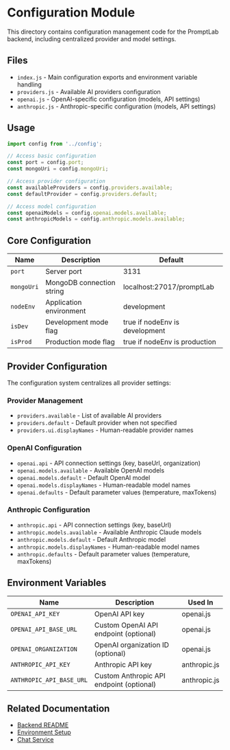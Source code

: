 # Configuration Module

This directory contains configuration management code for the PromptLab backend, including centralized provider and model settings.

## Files

- `index.js` - Main configuration exports and environment variable handling
- `providers.js` - Available AI providers configuration
- `openai.js` - OpenAI-specific configuration (models, API settings)
- `anthropic.js` - Anthropic-specific configuration (models, API settings)

## Usage

```javascript
import config from '../config';

// Access basic configuration
const port = config.port;
const mongoUri = config.mongoUri;

// Access provider configuration
const availableProviders = config.providers.available;
const defaultProvider = config.providers.default;

// Access model configuration
const openaiModels = config.openai.models.available;
const anthropicModels = config.anthropic.models.available;
```

## Core Configuration

| Name | Description | Default                        |
|------|-------------|--------------------------------|
| `port` | Server port | 3131                           |
| `mongoUri` | MongoDB connection string | localhost:27017/promptLab      |
| `nodeEnv` | Application environment | development                    |
| `isDev` | Development mode flag | true if nodeEnv is development |
| `isProd` | Production mode flag | true if nodeEnv is production  |

## Provider Configuration

The configuration system centralizes all provider settings:

### Provider Management

- `providers.available` - List of available AI providers
- `providers.default` - Default provider when not specified
- `providers.ui.displayNames` - Human-readable provider names

### OpenAI Configuration

- `openai.api` - API connection settings (key, baseUrl, organization)
- `openai.models.available` - Available OpenAI models
- `openai.models.default` - Default OpenAI model
- `openai.models.displayNames` - Human-readable model names
- `openai.defaults` - Default parameter values (temperature, maxTokens)

### Anthropic Configuration

- `anthropic.api` - API connection settings (key, baseUrl)
- `anthropic.models.available` - Available Anthropic Claude models
- `anthropic.models.default` - Default Anthropic model
- `anthropic.models.displayNames` - Human-readable model names
- `anthropic.defaults` - Default parameter values (temperature, maxTokens)

## Environment Variables

| Name | Description | Used In |
|------|-------------|---------|
| `OPENAI_API_KEY` | OpenAI API key | openai.js |
| `OPENAI_API_BASE_URL` | Custom OpenAI API endpoint (optional) | openai.js |
| `OPENAI_ORGANIZATION` | OpenAI organization ID (optional) | openai.js |
| `ANTHROPIC_API_KEY` | Anthropic API key | anthropic.js |
| `ANTHROPIC_API_BASE_URL` | Custom Anthropic API endpoint (optional) | anthropic.js |

## Related Documentation

- [Backend README](../../README.md)
- [Environment Setup](../../../README.md#development-setup)
- [Chat Service](../services/README.md)
